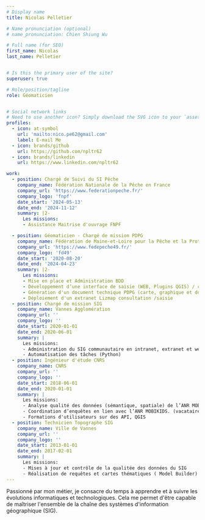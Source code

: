 ```yaml
---
# Display name
title: Nicolas Pelletier

# Name pronunciation (optional)
# name_pronunciation: Chien Shiung Wu

# Full name (for SEO)
first_name: Nicolas
last_name: Pelletier


# Is this the primary user of the site?
superuser: true

# Role/position/tagline
role: Géomaticien


# Social network links
# Need to use another icon? Simply download the SVG icon to your `assets/media/icons/` folder.
profiles:
  - icon: at-symbol
    url: 'mailto:nico.pe62@gmail.com'
    label: E-mail Me
  - icon: brands/github
    url: https://github.com/npltr62
  - icon: brands/linkedin
    url: https://www.linkedin.com/npltr62

work:
  - position: Chargé de Suivi du SI Pêche
    company_name: Fédération Nationale de la Pêche en France
    company_url: 'https://www.federationpeche.fr/'
    company_logo: 'fnpf'
    date_start: '2024-05-13'
    date_end: '2024-11-12'
    summary: |2-
      Les missions:
      - Assistance Maitrise d'ouvrage FNPF

  - position: Géomaticien - Chargé de mission PDPG 
    company_name: Fédération de Maine-et-Loire pour la Pêche et la Protection du Milieu Aquatique
    company_url: 'https://www.fedepeche49.fr/'
    company_logo: 'fd49'
    date_start: '2020-08-20'
    date_end: '2024-04-23'
    summary: |2-
      Les missions:
      - Mise en place et Administration BDD
      - Développement d’une interface de saisie (WEB, Plugins QGIS) / consultation(WEB)
      - Génération d'un document technique PDPG (carte, graphique et données) à lavolée
      - Déploiement d'un extranet Lizmap consultation /saisie
  - position: Chargé de mission SIG
    company_name: Vannes Agglomération
    company_url: ''
    company_logo: ''
    date_start: 2020-01-01
    date_end: 2020-06-01
    summary: |
      Les missions:
      - Administration du SIG communautaire en intranet, extranet et web
      - Automatisation des tâches (Python)
  - position: Ingénieur d'étude CNRS
    company_name: CNRS
    company_url: ''
    company_logo: ''
    date_start: 2018-06-01
    date_end: 2020-01-01
    summary: |
      Les missions:
      - Analyse qualité des données (sémantique, spatiale) de l’ANR MOBIKIDS :
      - Coordination d’enquêtes en lien avec l’ANR MOBIKIDS. (vacataires / familles)
      - Formations d'utilisateurs sur des API, QGIS
  - position: Technicien Topographe SIG
    company_name: Ville de Vannes
    company_url: ''
    company_logo: ''
    date_start: 2013-01-01
    date_end: 2017-02-01
    summary: |
      Les missions:
      - Mises à jour et contrôle de la qualitée des données du SIG
      - Réalisation de requêtes et cartes thématiques ( Model Builder)
---
```

Passionné par mon métier, je consacre du temps à apprendre et à suivre les évolutions informatiques et technologiques. Cela me permet d'être capable de maîtriser l'ensemble de la chaîne des systèmes d'information géographique (SIG).
